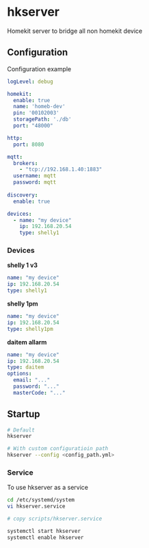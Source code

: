 # hkserver

Homekit server to bridge all non homekit device

## Configuration
Configuration example
```yaml
logLevel: debug

homekit:
  enable: true
  name: 'homeb-dev'
  pin: '00102003'
  storagePath: './db'
  port: "48000"

http:
  port: 8080

mqtt:
  brokers:
    - "tcp://192.168.1.40:1883"
  username: mqtt
  password: mqtt
  
discovery:
  enable: true

devices:
  - name: "my device"
    ip: 192.168.20.54
    type: shelly1
```


### Devices
**shelly 1 v3**
```yaml
name: "my device"
ip: 192.168.20.54
type: shelly1
```

**shelly 1pm**
```yaml
name: "my device"
ip: 192.168.20.54
type: shelly1pm
```

**daitem allarm**
```yaml
name: "my device"
ip: 192.168.20.54
type: daitem
options:
  email: "..."
  password: "..."
  masterCode: "..."
```

## Startup
```bash
# Default
hkserver 

# With custom configuratioin path
hkserver --config <config_path.yml>
```
### Service
To use hkserver as a service

```bash
cd /etc/systemd/system
vi hkserver.service

# copy scripts/hkserver.service

systemctl start hkserver
systemctl enable hkserver
```
